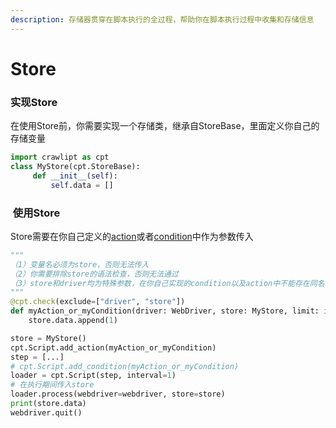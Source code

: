 ```yaml
---
description: 存储器贯穿在脚本执行的全过程，帮助你在脚本执行过程中收集和存储信息
---
```


# Store

### 实现Store

在使用Store前，你需要实现一个存储类，继承自StoreBase，里面定义你自己的存储变量

```python
import crawlipt as cpt
class MyStore(cpt.StoreBase):
     def __init__(self):
         self.data = []
```

###  使用Store

Store需要在你自己定义的[action](actions.md#tian-jia-ni-zi-ji-de-action)或者[condition](condition.md#tian-jia-ni-zi-ji-de-condition)中作为参数传入

```python
"""
（1）变量名必须为store，否则无法传入
（2）你需要排除store的语法检查，否则无法通过
（3）store和driver均为特殊参数，在你自己实现的condition以及action中不能存在同名参数
"""
@cpt.check(exclude=["driver", "store"]) 
def myAction_or_myCondition(driver: WebDriver, store: MyStore, limit: int) -> Any:
    store.data.append(1)

store = MyStore()
cpt.Script.add_action(myAction_or_myCondition)
step = [...]
# cpt.Script.add_condition(myAction_or_myCondition)
loader = cpt.Script(step, interval=1)
# 在执行期间传入store
loader.process(webdriver=webdriver, store=store)
print(store.data)
webdriver.quit()
```

